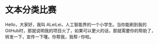 # 文本分类比赛
Hello，大家好，我叫 ALeiLei，人工智能界的一个小学生。当你能刷到我的GitHub时，那就说明我的项目火了，如果可以更火的话，那就需要你的帮助了，转发一下，宣传一下噻。你帮我，我帮♂你啦。

